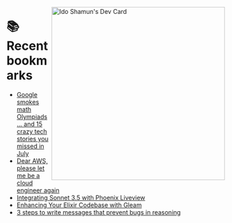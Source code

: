 <a href="https://app.daily.dev/idoshamun"><img src="https://api.daily.dev/devcards/v2/28849d86070e4c099c877ab6837c61f0.png?type=default&r=auy" align="right" width="400" alt="Ido Shamun's Dev Card"/></a>

# 📚 Recent bookmarks
<!-- BOOKMARKS:START -->
- [Google smokes math Olympiads… and 15 crazy tech stories you missed in July](https://app.daily.dev/posts/N6ySTG80f?utm_source=rss&utm_medium=bookmarks&utm_campaign=28849d86070e4c099c877ab6837c61f0)
- [Dear AWS, please let me be a cloud engineer again](https://app.daily.dev/posts/2d8SXYwi5?utm_source=rss&utm_medium=bookmarks&utm_campaign=28849d86070e4c099c877ab6837c61f0)
- [Integrating Sonnet 3.5 with Phoenix Liveview](https://app.daily.dev/posts/rfEdUFOfg?utm_source=rss&utm_medium=bookmarks&utm_campaign=28849d86070e4c099c877ab6837c61f0)
- [Enhancing Your Elixir Codebase with Gleam](https://app.daily.dev/posts/4QJud2fZb?utm_source=rss&utm_medium=bookmarks&utm_campaign=28849d86070e4c099c877ab6837c61f0)
- [3 steps to write messages that prevent bugs in reasoning](https://app.daily.dev/posts/d9S26CCBg?utm_source=rss&utm_medium=bookmarks&utm_campaign=28849d86070e4c099c877ab6837c61f0)
<!-- BOOKMARKS:END -->
